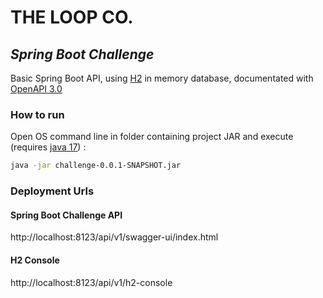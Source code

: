 # THE LOOP CO.

## _Spring Boot Challenge_

Basic Spring Boot API, using [H2](https://www.h2database.com/html/main.html) in memory database, documentated
with [OpenAPI 3.0](https://swagger.io/specification/)

### How to run

Open OS command line in folder containing project JAR and execute (requires [java 17](https://www.java.com/en/download/help/download_options.html)) :

```sh
java -jar challenge-0.0.1-SNAPSHOT.jar
```

### Deployment Urls

#### Spring Boot Challenge API

http://localhost:8123/api/v1/swagger-ui/index.html

#### H2 Console

http://localhost:8123/api/v1/h2-console
